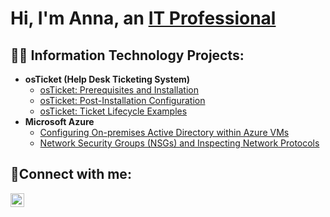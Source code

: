 <h1>Hi, I'm Anna, an <a href="*">IT Professional</a></h1>

<h2>👨‍💻 Information Technology Projects:</h2>

- <b>osTicket (Help Desk Ticketing System)</b>
  - [osTicket: Prerequisites and Installation](https://github.com/annadotconnor/osticket-prereqs)
  - [osTicket: Post-Installation Configuration](https://github.com/annadotconnor/post-install-config)
  - [osTicket: Ticket Lifecycle Examples](https://github.com/annadotconnor/ticket-lifecycle)
- <b>Microsoft Azure</b>
  - [Configuring On-premises Active Directory within Azure VMs](https://github.com/annadotconnor/configure-ad)
  - [Network Security Groups (NSGs) and Inspecting Network Protocols](https://github.com/annadotconnor/azure-network-protocols)

<h2>🤳Connect with me:</h2>


[<img align="left" alt="Josh | LinkedIn" width="22px" src="https://cdn.jsdelivr.net/npm/simple-icons@v3/icons/linkedin.svg" />][linkedin]



[linkedin]: https://linkedin.com/in/annadotconnor
